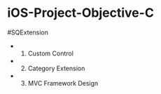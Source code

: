 iOS-Project-Objective-C
=======================
#SQExtension
 * 1. Custom Control
 * 2. Category Extension
 * 3. MVC Framework Design
